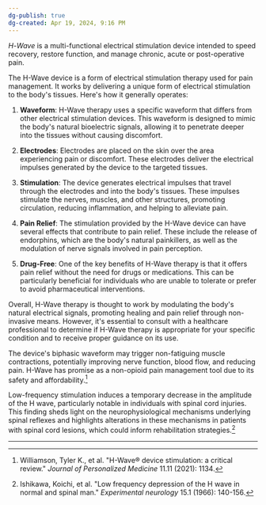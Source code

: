 ```yaml
---
dg-publish: true
dg-created: Apr 19, 2024, 9:16 PM
---
```


_H_-_Wave_ is a multi-functional electrical stimulation device intended to speed recovery, restore function, and manage chronic, acute or post-operative pain.

The H-Wave device is a form of electrical stimulation therapy used for pain management. It works by delivering a unique form of electrical stimulation to the body's tissues. Here's how it generally operates:

1. **Waveform**: H-Wave therapy uses a specific waveform that differs from other electrical stimulation devices. This waveform is designed to mimic the body's natural bioelectric signals, allowing it to penetrate deeper into the tissues without causing discomfort.
    
2. **Electrodes**: Electrodes are placed on the skin over the area experiencing pain or discomfort. These electrodes deliver the electrical impulses generated by the device to the targeted tissues.
    
3. **Stimulation**: The device generates electrical impulses that travel through the electrodes and into the body's tissues. These impulses stimulate the nerves, muscles, and other structures, promoting circulation, reducing inflammation, and helping to alleviate pain.
    
4. **Pain Relief**: The stimulation provided by the H-Wave device can have several effects that contribute to pain relief. These include the release of endorphins, which are the body's natural painkillers, as well as the modulation of nerve signals involved in pain perception.
    
5. **Drug-Free**: One of the key benefits of H-Wave therapy is that it offers pain relief without the need for drugs or medications. This can be particularly beneficial for individuals who are unable to tolerate or prefer to avoid pharmaceutical interventions.
    

Overall, H-Wave therapy is thought to work by modulating the body's natural electrical signals, promoting healing and pain relief through non-invasive means. However, it's essential to consult with a healthcare professional to determine if H-Wave therapy is appropriate for your specific condition and to receive proper guidance on its use.


The device's biphasic waveform may trigger non-fatiguing muscle contractions, potentially improving nerve function, blood flow, and reducing pain. H-Wave has promise as a non-opioid pain management tool due to its safety and affordability.[^1]

Low-frequency stimulation induces a temporary decrease in the amplitude of the H wave, particularly notable in individuals with spinal cord injuries. This finding sheds light on the neurophysiological mechanisms underlying spinal reflexes and highlights alterations in these mechanisms in patients with spinal cord lesions, which could inform rehabilitation strategies.[^2]

---

[^1]: Williamson, Tyler K., et al. "H-Wave® device stimulation: a critical review." _Journal of Personalized Medicine_ 11.11 (2021): 1134.

[^2]: Ishikawa, Koichi, et al. "Low frequency depression of the H wave in normal and spinal man." _Experimental neurology_ 15.1 (1966): 140-156.

[^3]: Blum, Kenneth, et al. "The H-Wave® device is an effective and safe non-pharmacological analgesic for chronic pain: A meta-analysis." _Advances in therapy_ 25 (2008): 644-657.

[^4]: Mayer, R. F., and C. Mawdsley. "Studies in man and cat of the significance of the H wave." _Journal of Neurology, Neurosurgery, and Psychiatry_ 28.3 (1965): 201.

[^5]: Blum, Kenneth, et al. "The H-Wave® device induces NO-dependent augmented microcirculation and angiogenesis, providing both analgesia and tissue healing in sports injuries." _The Physician and Sportsmedicine_ 36.1 (2008): 103-114.

[^6]: McDowell, Brona C., et al. "Comparative analgesic effects of H-wave therapy and transcutaneous electrical nerve stimulation on pain threshold in humans." _Archives of physical medicine and rehabilitation_ 80.9 (1999): 1001-1004.